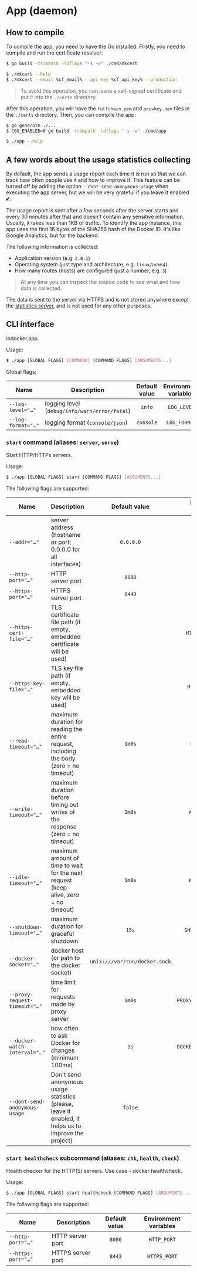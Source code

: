 # App (daemon)

## How to compile

To compile the app, you need to have the Go installed. Firstly, you need to compile and run the certificate resolver:

```bash
$ go build -trimpath -ldflags "-s -w" ./cmd/mkcert

$ ./mkcert --help
$ ./mkcert --email %cf_email% --api-key %cf_api_key% --production
```

> To avoid this operation, you can issue a self-signed certificate and put it into the `./certs` directory.

After this operation, you will have the `fullchain.pem` and `privkey.pem` files in the `./certs` directory. Then, you
can compile the app:

```bash
$ go generate ./...
$ CGO_ENABLED=0 go build -trimpath -ldflags "-s -w" ./cmd/app

$ ./app --help
```

## A few words about the usage statistics collecting

By default, the app sends a usage report each time it is run so that we can track how often people use it and how to
improve it. This feature can be turned off by adding the option `--dont-send-anonymous-usage` when executing the app
server, but we will be very grateful if you leave it enabled 💕.

The usage report is sent after a few seconds after the server starts and every 30 minutes after that and doesn't
contain any sensitive information. Usually, it takes less than 1KB of traffic. To identify the app instance, this app
uses the first 16 bytes of the SHA256 hash of the Docker ID. It's like Google Analytics, but for the backend.

The following information is collected:

- Application version (e.g. `2.0.1`)
- Operating system (just type and architecture, e.g. `linux/arm64`)
- How many routes (hosts) are configured (just a number, e.g. `3`)

> At any time you can inspect the source code to see what and how data is collected.

The data is sent to the server via HTTPS and is not stored anywhere except the [statistics server][mixpanel], and is
not used for any other purposes.

[mixpanel]:https://eu.mixpanel.com/project/2933933

<!--GENERATED:CLI_DOCS-->
<!-- Documentation inside this block generated by gh.tarampamp.am/urfave-cli-docs/markdown; DO NOT EDIT -->

## CLI interface

indocker.app.

Usage:

```bash
$ ./app [GLOBAL FLAGS] [COMMAND] [COMMAND FLAGS] [ARGUMENTS...]
```

Global flags:

| Name               | Description                                   | Default value | Environment variables |
|--------------------|-----------------------------------------------|:-------------:|:---------------------:|
| `--log-level="…"`  | logging level (`debug/info/warn/error/fatal`) |    `info`     |      `LOG_LEVEL`      |
| `--log-format="…"` | logging format (`console/json`)               |   `console`   |     `LOG_FORMAT`      |

### `start` command (aliases: `server`, `serve`)

Start HTTP/HTTPs servers.

Usage:

```bash
$ ./app [GLOBAL FLAGS] start [COMMAND FLAGS] [ARGUMENTS...]
```

The following flags are supported:

| Name                          | Description                                                                                          | Default value                 | Environment variables   |
|-------------------------------|------------------------------------------------------------------------------------------------------|:-----------------------------:|:-----------------------:|
| `--addr="…"`                  | server address (hostname or port; 0.0.0.0 for all interfaces)                                        |           `0.0.0.0`           |      `SERVER_ADDR`      |
| `--http-port="…"`             | HTTP server port                                                                                     |            `8080`             |       `HTTP_PORT`       |
| `--https-port="…"`            | HTTPS server port                                                                                    |            `8443`             |      `HTTPS_PORT`       |
| `--https-cert-file="…"`       | TLS certificate file path (if empty, embedded certificate will be used)                              |                               |    `HTTPS_CERT_FILE`    |
| `--https-key-file="…"`        | TLS key file path (if empty, embedded key will be used)                                              |                               |    `HTTPS_KEY_FILE`     |
| `--read-timeout="…"`          | maximum duration for reading the entire request, including the body (zero = no timeout)              |            `1m0s`             |     `READ_TIMEOUT`      |
| `--write-timeout="…"`         | maximum duration before timing out writes of the response (zero = no timeout)                        |            `1m0s`             |     `WRITE_TIMEOUT`     |
| `--idle-timeout="…"`          | maximum amount of time to wait for the next request (keep-alive, zero = no timeout)                  |            `1m0s`             |     `WRITE_TIMEOUT`     |
| `--shutdown-timeout="…"`      | maximum duration for graceful shutdown                                                               |             `15s`             |   `SHUTDOWN_TIMEOUT`    |
| `--docker-socket="…"`         | docker host (or path to the docker socket)                                                           | `unix:///var/run/docker.sock` |      `DOCKER_HOST`      |
| `--proxy-request-timeout="…"` | time limit for requests made by proxy server                                                         |            `1m0s`             | `PROXY_REQUEST_TIMEOUT` |
| `--docker-watch-interval="…"` | how often to ask Docker for changes (minimum 100ms)                                                  |             `1s`              | `DOCKER_WATCH_INTERVAL` |
| `--dont-send-anonymous-usage` | Don't send anonymous usage statistics (please, leave it enabled, it helps us to improve the project) |            `false`            |         *none*          |

### `start healthcheck` subcommand (aliases: `chk`, `health`, `check`)

Health checker for the HTTP(S) servers. Use case - docker healthcheck.

Usage:

```bash
$ ./app [GLOBAL FLAGS] start healthcheck [COMMAND FLAGS] [ARGUMENTS...]
```

The following flags are supported:

| Name               | Description       | Default value | Environment variables |
|--------------------|-------------------|:-------------:|:---------------------:|
| `--http-port="…"`  | HTTP server port  |    `8080`     |      `HTTP_PORT`      |
| `--https-port="…"` | HTTPS server port |    `8443`     |     `HTTPS_PORT`      |

<!-- End of automatically generated block -->
<!--/GENERATED:CLI_DOCS-->
